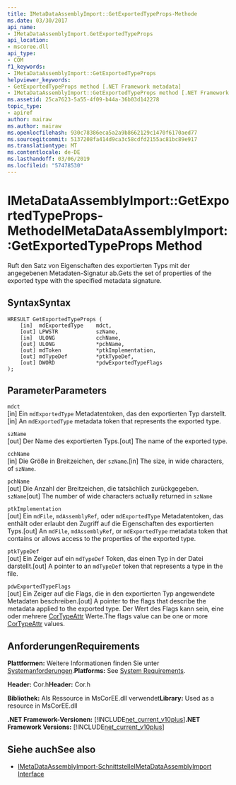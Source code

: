 ```yaml
---
title: IMetaDataAssemblyImport::GetExportedTypeProps-Methode
ms.date: 03/30/2017
api_name:
- IMetaDataAssemblyImport.GetExportedTypeProps
api_location:
- mscoree.dll
api_type:
- COM
f1_keywords:
- IMetaDataAssemblyImport::GetExportedTypeProps
helpviewer_keywords:
- GetExportedTypeProps method [.NET Framework metadata]
- IMetaDataAssemblyImport::GetExportedTypeProps method [.NET Framework metadata]
ms.assetid: 25ca7623-5a55-4f09-b44a-36b03d142278
topic_type:
- apiref
author: mairaw
ms.author: mairaw
ms.openlocfilehash: 930c78386eca5a2a9b8662129c1470f6170aed77
ms.sourcegitcommit: 5137208fa414d9ca3c58cdfd2155ac81bc89e917
ms.translationtype: MT
ms.contentlocale: de-DE
ms.lasthandoff: 03/06/2019
ms.locfileid: "57478530"
---
```

# <a name="imetadataassemblyimportgetexportedtypeprops-method"></a><span data-ttu-id="13caa-102">IMetaDataAssemblyImport::GetExportedTypeProps-Methode</span><span class="sxs-lookup"><span data-stu-id="13caa-102">IMetaDataAssemblyImport::GetExportedTypeProps Method</span></span>
<span data-ttu-id="13caa-103">Ruft den Satz von Eigenschaften des exportierten Typs mit der angegebenen Metadaten-Signatur ab.</span><span class="sxs-lookup"><span data-stu-id="13caa-103">Gets the set of properties of the exported type with the specified metadata signature.</span></span>  
  
## <a name="syntax"></a><span data-ttu-id="13caa-104">Syntax</span><span class="sxs-lookup"><span data-stu-id="13caa-104">Syntax</span></span>  
  
```  
HRESULT GetExportedTypeProps (  
    [in]  mdExportedType    mdct,   
    [out] LPWSTR            szName,   
    [in]  ULONG             cchName,   
    [out] ULONG             *pchName,   
    [out] mdToken           *ptkImplementation,   
    [out] mdTypeDef         *ptkTypeDef,   
    [out] DWORD             *pdwExportedTypeFlags  
);  
```  
  
## <a name="parameters"></a><span data-ttu-id="13caa-105">Parameter</span><span class="sxs-lookup"><span data-stu-id="13caa-105">Parameters</span></span>  
 `mdct`  
 <span data-ttu-id="13caa-106">[in] Ein `mdExportedType` Metadatentoken, das den exportierten Typ darstellt.</span><span class="sxs-lookup"><span data-stu-id="13caa-106">[in] An `mdExportedType` metadata token that represents the exported type.</span></span>  
  
 `szName`  
 <span data-ttu-id="13caa-107">[out] Der Name des exportierten Typs.</span><span class="sxs-lookup"><span data-stu-id="13caa-107">[out] The name of the exported type.</span></span>  
  
 `cchName`  
 <span data-ttu-id="13caa-108">[in] Die Größe in Breitzeichen, der `szName`.</span><span class="sxs-lookup"><span data-stu-id="13caa-108">[in] The size, in wide characters, of `szName`.</span></span>  
  
 `pchName`  
 <span data-ttu-id="13caa-109">[out] Die Anzahl der Breitzeichen, die tatsächlich zurückgegeben. `szName`</span><span class="sxs-lookup"><span data-stu-id="13caa-109">[out] The number of wide characters actually returned in `szName`</span></span>  
  
 `ptkImplementation`  
 <span data-ttu-id="13caa-110">[out] Ein `mdFile`, `mdAssemblyRef`, oder `mdExportedType` Metadatentoken, das enthält oder erlaubt den Zugriff auf die Eigenschaften des exportierten Typs.</span><span class="sxs-lookup"><span data-stu-id="13caa-110">[out] An `mdFile`, `mdAssemblyRef`, or `mdExportedType` metadata token that contains or allows access to the properties of the exported type.</span></span>  
  
 `ptkTypeDef`  
 <span data-ttu-id="13caa-111">[out] Ein Zeiger auf ein `mdTypeDef` Token, das einen Typ in der Datei darstellt.</span><span class="sxs-lookup"><span data-stu-id="13caa-111">[out] A pointer to an `mdTypeDef` token that represents a type in the file.</span></span>  
  
 `pdwExportedTypeFlags`  
 <span data-ttu-id="13caa-112">[out] Ein Zeiger auf die Flags, die in den exportierten Typ angewendete Metadaten beschreiben.</span><span class="sxs-lookup"><span data-stu-id="13caa-112">[out] A pointer to the flags that describe the metadata applied to the exported type.</span></span> <span data-ttu-id="13caa-113">Der Wert des Flags kann sein, eine oder mehrere [CorTypeAttr](../../../../docs/framework/unmanaged-api/metadata/cortypeattr-enumeration.md) Werte.</span><span class="sxs-lookup"><span data-stu-id="13caa-113">The flags value can be one or more [CorTypeAttr](../../../../docs/framework/unmanaged-api/metadata/cortypeattr-enumeration.md) values.</span></span>  
  
## <a name="requirements"></a><span data-ttu-id="13caa-114">Anforderungen</span><span class="sxs-lookup"><span data-stu-id="13caa-114">Requirements</span></span>  
 <span data-ttu-id="13caa-115">**Plattformen:** Weitere Informationen finden Sie unter [Systemanforderungen](../../../../docs/framework/get-started/system-requirements.md).</span><span class="sxs-lookup"><span data-stu-id="13caa-115">**Platforms:** See [System Requirements](../../../../docs/framework/get-started/system-requirements.md).</span></span>  
  
 <span data-ttu-id="13caa-116">**Header:** Cor.h</span><span class="sxs-lookup"><span data-stu-id="13caa-116">**Header:** Cor.h</span></span>  
  
 <span data-ttu-id="13caa-117">**Bibliothek:** Als Ressource in MsCorEE.dll verwendet</span><span class="sxs-lookup"><span data-stu-id="13caa-117">**Library:** Used as a resource in MsCorEE.dll</span></span>  
  
 <span data-ttu-id="13caa-118">**.NET Framework-Versionen:** [!INCLUDE[net_current_v10plus](../../../../includes/net-current-v10plus-md.md)]</span><span class="sxs-lookup"><span data-stu-id="13caa-118">**.NET Framework Versions:** [!INCLUDE[net_current_v10plus](../../../../includes/net-current-v10plus-md.md)]</span></span>  
  
## <a name="see-also"></a><span data-ttu-id="13caa-119">Siehe auch</span><span class="sxs-lookup"><span data-stu-id="13caa-119">See also</span></span>
- [<span data-ttu-id="13caa-120">IMetaDataAssemblyImport-Schnittstelle</span><span class="sxs-lookup"><span data-stu-id="13caa-120">IMetaDataAssemblyImport Interface</span></span>](../../../../docs/framework/unmanaged-api/metadata/imetadataassemblyimport-interface.md)
